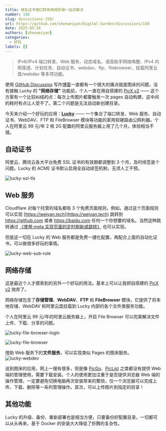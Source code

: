 ```yaml
---
title: 域名证书端口转发网络存储一站式解决
number: 150
slug: discussions-150/
url: https://github.com/shenweiyan/Digital-Garden/discussions/150
date: 2025-05-26
authors: [shenweiyan]
categories: 
  - 好玩
labels: []
---
```


> IPv6/IPv4 端口转发、Web 服务、动态域名、语音助手网络唤醒、IPv4 内网穿透、计划任务、自动证书、webdav、ftp、filebrowser、挂载阿里云盘/webdav 等多项功能。

<!-- more -->

使用 [GitHub Discussios](https://github.com/shenweiyan/Digital-Garden/discussions) 写作[博客](https://weiyan.cc/)一直都有一个很大的痛点就是图床的问题，没有接触 Lucky 的 **"网络存储"** 功能前，个人一直在用自搭建的 [PicX v2](https://github.com/XPoet/picx/tree/v2) —— 这个方案有一个比较纠结的点：每次上传图片都要触发一次 pages 自动构建，这中间的耗时有点让人受不了。第二个问题是无法自动新创建目录。

今天来介绍一个好玩的应用：[**Lucky**](https://github.com/gdy666/lucky) —— 一个集合了端口转发、Web 服务、自动证书、WebDAV、FTP 和 FileBrowser 模块等功能的家用软硬路由公网利器。个人在阿里云 99 元/年 2 核 2G 配置的阿里云服务器上用了几个月，体验相当不错。

## 自动证书

阿里云、腾讯云各大平台免费 SSL 证书的有效期都调整到 3 个月，及时续签是个问题。Lucky 的 ACME 证书默认启用全自动续签机制，无须人工干预。    

![lucky-ssl-tls](https://kg.weiyan.cc/2025/05/lucky-ssl-tls.png)

## Web 服务

Cloudflare 对每个托管的域名都有 3 个免费页面规则，例如，通过这个页面规则可以实现 [https://weiyan.tech](https://weiyan.tech) 跳转到 <https://github.com> 或者 <https://baidu.com> 任何一个你想要的域名。当然这种跳转通过 [《使用 meta 实现页面的定时刷新或跳转》](https://weiyan.cc/blog/discussions-33/) 也可以实现。

但是这一切在 Lucky 的 Web 服务都是免费一键化配置，再配合上面的自动化证书，可以做很多好玩的事情。    

![lucky-web-sub-rule](https://kg.weiyan.cc/2025/05/lucky-web-sub-rule.png)

## 网络存储

这是最近个人才摸索到的另外一个好玩的用法。基本上可以让我把自搭建的 [PicX v2](https://github.com/XPoet/picx/tree/v2) 抛弃了。

网络存储包含了**存储管理**、**WebDAV**、**FTP** 和 **FileBrowser** 模块，它提供了将本地存储、WebDAV 和阿里云盘挂载到 Lucky 内部的各个文件类服务功能。

个人在阿里云 99 元/年的阿里云服务器上，开启 File Browser 可以完美解决文件上传、下载、分享的问题。

![lucky-file-browser-login](https://kg.weiyan.cc/2025/05/lucky-file-browser-login.png)

![lucky-file-browser](https://kg.weiyan.cc/2025/05/lucky-file-browser.png)

借助 Web 服务下的**文件服务**，可以实现类似 Pages 的图床服务。
![lucky-webdev](https://kg.weiyan.cc/2025/05/lucky-webdev.png)

说到图床的应用，网上一搜有很多，但是像 [PicGo](https://github.com/Molunerfinn/PicGo)、[PicList](https://github.com/Kuingsmile/PicList) 之类都没有提供 Web 端的管理使用，需要下载安装。个人的使用更加注重于是否提供浏览器 Web 端的操作管理，一定要避免切换电脑再次安装带来的繁琐，仅一个浏览器可以完成上传、下载、删除等一系列管理操作。其次，可以上传图片到指定的目录！

## 其他功能

Lucky 的升级、备份、重新部署也是相当方便，只要备份好配置目录，一切都可以从头再来，基于 Docker 的安装大大降低了折腾的复杂性。


<script src="https://giscus.app/client.js"
	data-repo="shenweiyan/Digital-Garden"
	data-repo-id="R_kgDOKgxWlg"
	data-mapping="number"
	data-term="150"
	data-reactions-enabled="1"
	data-emit-metadata="0"
	data-input-position="bottom"
	data-theme="light"
	data-lang="zh-CN"
	crossorigin="anonymous"
	async>
</script>
